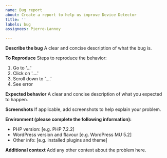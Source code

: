 ```yaml
---
name: Bug report
about: Create a report to help us improve Device Detector
title: ''
labels: bug
assignees: Pierre-Lannoy

---
```


**Describe the bug**
A clear and concise description of what the bug is.

**To Reproduce**
Steps to reproduce the behavior:
1. Go to '...'
2. Click on '....'
3. Scroll down to '....'
4. See error

**Expected behavior**
A clear and concise description of what you expected to happen.

**Screenshots**
If applicable, add screenshots to help explain your problem.

**Environment (please complete the following information):**
 - PHP version: [e.g. PHP 7.2.2]
 - WordPress version and flavour [e.g. WordPress MU 5.2]
 - Other info: [e.g. installed plugins and theme]

**Additional context**
Add any other context about the problem here.
